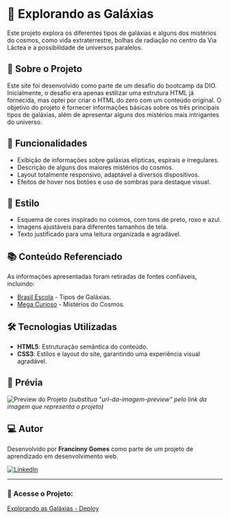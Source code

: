 # 🌌 Explorando as Galáxias

Este projeto explora os diferentes tipos de galáxias e alguns dos mistérios do cosmos, como vida extraterrestre, bolhas de radiação no centro da Via Láctea e a possibilidade de universos paralelos.

## 📝 Sobre o Projeto
Este site foi desenvolvido como parte de um desafio do bootcamp da DIO. Inicialmente, o desafio era apenas estilizar uma estrutura HTML já fornecida, mas optei por criar o HTML do zero com um conteúdo original. O objetivo do projeto é fornecer informações básicas sobre os três principais tipos de galáxias, além de apresentar alguns dos mistérios mais intrigantes do universo.


## 🚀 Funcionalidades
- Exibição de informações sobre galáxias elípticas, espirais e irregulares.
- Descrição de alguns dos maiores mistérios do cosmos.
- Layout totalmente responsivo, adaptável a diversos dispositivos.
- Efeitos de hover nos botões e uso de sombras para destaque visual.

## 🎨 Estilo
- Esquema de cores inspirado no cosmos, com tons de preto, roxo e azul.
- Imagens ajustáveis para diferentes tamanhos de tela.
- Texto justificado para uma leitura organizada e agradável.

## 📚 Conteúdo Referenciado
As informações apresentadas foram retiradas de fontes confiáveis, incluindo:
- [Brasil Escola](https://brasilescola.uol.com.br/) - Tipos de Galáxias.
- [Mega Curioso](https://www.megacurioso.com.br/) - Mistérios do Cosmos.

## 🛠️ Tecnologias Utilizadas
- **HTML5**: Estruturação semântica do conteúdo.
- **CSS3**: Estilos e layout do site, garantindo uma experiência visual agradável.

## 📸 Prévia
![Preview do Projeto](url-da-imagem-preview) _(substitua "url-da-imagem-preview" pelo link da imagem que representa o projeto)_

## 💻 Autor
Desenvolvido por **Francinny Gomes** como parte de um projeto de aprendizado em desenvolvimento web.

[![LinkedIn](https://img.shields.io/badge/LinkedIn-FrancinnyGomes-blue)](https://www.linkedin.com/in/francinnygomes)

---

### 🔗 Acesse o Projeto:
[Explorando as Galáxias - Deploy](https://francinnygomes.github.io/LadingPage-Galaxias/)

